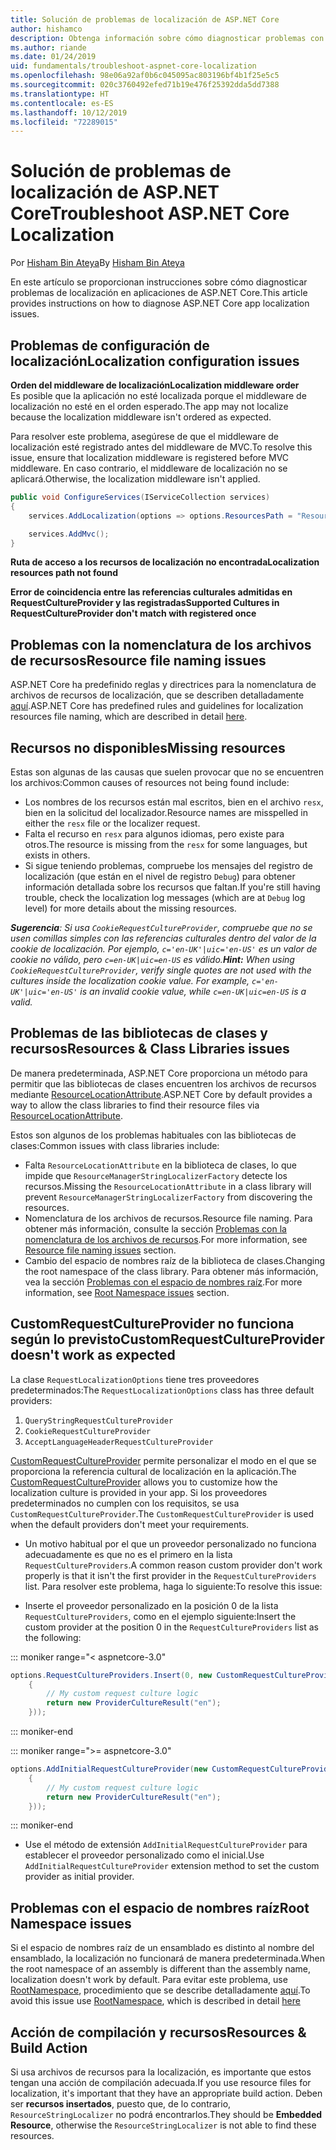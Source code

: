```yaml
---
title: Solución de problemas de localización de ASP.NET Core
author: hishamco
description: Obtenga información sobre cómo diagnosticar problemas con la localización en aplicaciones de ASP.NET Core.
ms.author: riande
ms.date: 01/24/2019
uid: fundamentals/troubleshoot-aspnet-core-localization
ms.openlocfilehash: 98e06a92af0b6c045095ac803196bf4b1f25e5c5
ms.sourcegitcommit: 020c3760492efed71b19e476f25392dda5dd7388
ms.translationtype: HT
ms.contentlocale: es-ES
ms.lasthandoff: 10/12/2019
ms.locfileid: "72289015"
---
```

# <a name="troubleshoot-aspnet-core-localization"></a><span data-ttu-id="4f415-103">Solución de problemas de localización de ASP.NET Core</span><span class="sxs-lookup"><span data-stu-id="4f415-103">Troubleshoot ASP.NET Core Localization</span></span>

<span data-ttu-id="4f415-104">Por [Hisham Bin Ateya](https://github.com/hishamco)</span><span class="sxs-lookup"><span data-stu-id="4f415-104">By [Hisham Bin Ateya](https://github.com/hishamco)</span></span>

<span data-ttu-id="4f415-105">En este artículo se proporcionan instrucciones sobre cómo diagnosticar problemas de localización en aplicaciones de ASP.NET Core.</span><span class="sxs-lookup"><span data-stu-id="4f415-105">This article provides instructions on how to diagnose ASP.NET Core app localization issues.</span></span>

## <a name="localization-configuration-issues"></a><span data-ttu-id="4f415-106">Problemas de configuración de localización</span><span class="sxs-lookup"><span data-stu-id="4f415-106">Localization configuration issues</span></span>

<span data-ttu-id="4f415-107">**Orden del middleware de localización**</span><span class="sxs-lookup"><span data-stu-id="4f415-107">**Localization middleware order**</span></span>  
<span data-ttu-id="4f415-108">Es posible que la aplicación no esté localizada porque el middleware de localización no esté en el orden esperado.</span><span class="sxs-lookup"><span data-stu-id="4f415-108">The app may not localize because the localization middleware isn't ordered as expected.</span></span>

<span data-ttu-id="4f415-109">Para resolver este problema, asegúrese de que el middleware de localización esté registrado antes del middleware de MVC.</span><span class="sxs-lookup"><span data-stu-id="4f415-109">To resolve this issue, ensure that localization middleware is registered before MVC middleware.</span></span> <span data-ttu-id="4f415-110">En caso contrario, el middleware de localización no se aplicará.</span><span class="sxs-lookup"><span data-stu-id="4f415-110">Otherwise, the localization middleware isn't applied.</span></span>

```csharp
public void ConfigureServices(IServiceCollection services)
{
    services.AddLocalization(options => options.ResourcesPath = "Resources");

    services.AddMvc();
}
```

<span data-ttu-id="4f415-111">**Ruta de acceso a los recursos de localización no encontrada**</span><span class="sxs-lookup"><span data-stu-id="4f415-111">**Localization resources path not found**</span></span>

<span data-ttu-id="4f415-112">**Error de coincidencia entre las referencias culturales admitidas en RequestCultureProvider y las registradas**</span><span class="sxs-lookup"><span data-stu-id="4f415-112">**Supported Cultures in RequestCultureProvider don't match with registered once**</span></span>  

## <a name="resource-file-naming-issues"></a><span data-ttu-id="4f415-113">Problemas con la nomenclatura de los archivos de recursos</span><span class="sxs-lookup"><span data-stu-id="4f415-113">Resource file naming issues</span></span>

<span data-ttu-id="4f415-114">ASP.NET Core ha predefinido reglas y directrices para la nomenclatura de archivos de recursos de localización, que se describen detalladamente [aquí](xref:fundamentals/localization?view=aspnetcore-2.2#resource-file-naming).</span><span class="sxs-lookup"><span data-stu-id="4f415-114">ASP.NET Core has predefined rules and guidelines for localization resources file naming, which are described in detail [here](xref:fundamentals/localization?view=aspnetcore-2.2#resource-file-naming).</span></span>

## <a name="missing-resources"></a><span data-ttu-id="4f415-115">Recursos no disponibles</span><span class="sxs-lookup"><span data-stu-id="4f415-115">Missing resources</span></span>

<span data-ttu-id="4f415-116">Estas son algunas de las causas que suelen provocar que no se encuentren los archivos:</span><span class="sxs-lookup"><span data-stu-id="4f415-116">Common causes of resources not being found include:</span></span>

- <span data-ttu-id="4f415-117">Los nombres de los recursos están mal escritos, bien en el archivo `resx`, bien en la solicitud del localizador.</span><span class="sxs-lookup"><span data-stu-id="4f415-117">Resource names are misspelled in either the `resx` file or the localizer request.</span></span>
- <span data-ttu-id="4f415-118">Falta el recurso en `resx` para algunos idiomas, pero existe para otros.</span><span class="sxs-lookup"><span data-stu-id="4f415-118">The resource is missing from the `resx` for some languages, but exists in others.</span></span>
- <span data-ttu-id="4f415-119">Si sigue teniendo problemas, compruebe los mensajes del registro de localización (que están en el nivel de registro `Debug`) para obtener información detallada sobre los recursos que faltan.</span><span class="sxs-lookup"><span data-stu-id="4f415-119">If you're still having trouble, check the localization log messages (which are at `Debug` log level) for more details about the missing resources.</span></span>

<span data-ttu-id="4f415-120">_**Sugerencia**: Si usa `CookieRequestCultureProvider`, compruebe que no se usen comillas simples con las referencias culturales dentro del valor de la cookie de localización. Por ejemplo, `c='en-UK'|uic='en-US'` es un valor de cookie no válido, pero `c=en-UK|uic=en-US` es válido._</span><span class="sxs-lookup"><span data-stu-id="4f415-120">_**Hint:** When using `CookieRequestCultureProvider`, verify single quotes are not used with the cultures inside the localization cookie value. For example, `c='en-UK'|uic='en-US'` is an invalid cookie value, while `c=en-UK|uic=en-US` is a valid._</span></span>

## <a name="resources--class-libraries-issues"></a><span data-ttu-id="4f415-121">Problemas de las bibliotecas de clases y recursos</span><span class="sxs-lookup"><span data-stu-id="4f415-121">Resources & Class Libraries issues</span></span>

<span data-ttu-id="4f415-122">De manera predeterminada, ASP.NET Core proporciona un método para permitir que las bibliotecas de clases encuentren los archivos de recursos mediante [ResourceLocationAttribute](/dotnet/api/microsoft.extensions.localization.resourcelocationattribute?view=aspnetcore-2.1).</span><span class="sxs-lookup"><span data-stu-id="4f415-122">ASP.NET Core by default provides a way to allow the class libraries to find their resource files via [ResourceLocationAttribute](/dotnet/api/microsoft.extensions.localization.resourcelocationattribute?view=aspnetcore-2.1).</span></span>

<span data-ttu-id="4f415-123">Estos son algunos de los problemas habituales con las bibliotecas de clases:</span><span class="sxs-lookup"><span data-stu-id="4f415-123">Common issues with class libraries include:</span></span>
- <span data-ttu-id="4f415-124">Falta `ResourceLocationAttribute` en la biblioteca de clases, lo que impide que `ResourceManagerStringLocalizerFactory` detecte los recursos.</span><span class="sxs-lookup"><span data-stu-id="4f415-124">Missing the `ResourceLocationAttribute` in a class library will prevent `ResourceManagerStringLocalizerFactory` from discovering the resources.</span></span>
- <span data-ttu-id="4f415-125">Nomenclatura de los archivos de recursos.</span><span class="sxs-lookup"><span data-stu-id="4f415-125">Resource file naming.</span></span> <span data-ttu-id="4f415-126">Para obtener más información, consulte la sección [Problemas con la nomenclatura de los archivos de recursos](#resource-file-naming-issues).</span><span class="sxs-lookup"><span data-stu-id="4f415-126">For more information, see [Resource file naming issues](#resource-file-naming-issues) section.</span></span>
- <span data-ttu-id="4f415-127">Cambio del espacio de nombres raíz de la biblioteca de clases.</span><span class="sxs-lookup"><span data-stu-id="4f415-127">Changing the root namespace of the class library.</span></span> <span data-ttu-id="4f415-128">Para obtener más información, vea la sección [Problemas con el espacio de nombres raíz](#root-namespace-issues).</span><span class="sxs-lookup"><span data-stu-id="4f415-128">For more information, see [Root Namespace issues](#root-namespace-issues) section.</span></span>

## <a name="customrequestcultureprovider-doesnt-work-as-expected"></a><span data-ttu-id="4f415-129">CustomRequestCultureProvider no funciona según lo previsto</span><span class="sxs-lookup"><span data-stu-id="4f415-129">CustomRequestCultureProvider doesn't work as expected</span></span>

<span data-ttu-id="4f415-130">La clase `RequestLocalizationOptions` tiene tres proveedores predeterminados:</span><span class="sxs-lookup"><span data-stu-id="4f415-130">The `RequestLocalizationOptions` class has three default providers:</span></span>

1. `QueryStringRequestCultureProvider`
2. `CookieRequestCultureProvider`
3. `AcceptLanguageHeaderRequestCultureProvider`

<span data-ttu-id="4f415-131">[CustomRequestCultureProvider](/dotnet/api/microsoft.aspnetcore.localization.customrequestcultureprovider?view=aspnetcore-2.1) permite personalizar el modo en el que se proporciona la referencia cultural de localización en la aplicación.</span><span class="sxs-lookup"><span data-stu-id="4f415-131">The [CustomRequestCultureProvider](/dotnet/api/microsoft.aspnetcore.localization.customrequestcultureprovider?view=aspnetcore-2.1) allows you to customize how the localization culture is provided in your app.</span></span> <span data-ttu-id="4f415-132">Si los proveedores predeterminados no cumplen con los requisitos, se usa `CustomRequestCultureProvider`.</span><span class="sxs-lookup"><span data-stu-id="4f415-132">The `CustomRequestCultureProvider` is used when the default providers don't meet your requirements.</span></span>

- <span data-ttu-id="4f415-133">Un motivo habitual por el que un proveedor personalizado no funciona adecuadamente es que no es el primero en la lista `RequestCultureProviders`.</span><span class="sxs-lookup"><span data-stu-id="4f415-133">A common reason custom provider don't work properly is that it isn't the first provider in the `RequestCultureProviders` list.</span></span> <span data-ttu-id="4f415-134">Para resolver este problema, haga lo siguiente:</span><span class="sxs-lookup"><span data-stu-id="4f415-134">To resolve this issue:</span></span>

- <span data-ttu-id="4f415-135">Inserte el proveedor personalizado en la posición 0 de la lista `RequestCultureProviders`, como en el ejemplo siguiente:</span><span class="sxs-lookup"><span data-stu-id="4f415-135">Insert the custom provider at the position 0 in the `RequestCultureProviders` list as the following:</span></span>

::: moniker range="< aspnetcore-3.0"
```csharp
options.RequestCultureProviders.Insert(0, new CustomRequestCultureProvider(async context =>
    {
        // My custom request culture logic
        return new ProviderCultureResult("en");
    }));
```
::: moniker-end

::: moniker range=">= aspnetcore-3.0"
```csharp
options.AddInitialRequestCultureProvider(new CustomRequestCultureProvider(async context =>
    {
        // My custom request culture logic
        return new ProviderCultureResult("en");
    }));
```
::: moniker-end

- <span data-ttu-id="4f415-136">Use el método de extensión `AddInitialRequestCultureProvider` para establecer el proveedor personalizado como el inicial.</span><span class="sxs-lookup"><span data-stu-id="4f415-136">Use `AddInitialRequestCultureProvider` extension method to set the custom provider as initial provider.</span></span>

## <a name="root-namespace-issues"></a><span data-ttu-id="4f415-137">Problemas con el espacio de nombres raíz</span><span class="sxs-lookup"><span data-stu-id="4f415-137">Root Namespace issues</span></span>

<span data-ttu-id="4f415-138">Si el espacio de nombres raíz de un ensamblado es distinto al nombre del ensamblado, la localización no funcionará de manera predeterminada.</span><span class="sxs-lookup"><span data-stu-id="4f415-138">When the root namespace of an assembly is different than the assembly name, localization doesn't work by default.</span></span> <span data-ttu-id="4f415-139">Para evitar este problema, use [RootNamespace](/dotnet/api/microsoft.extensions.localization.rootnamespaceattribute?view=aspnetcore-2.1), procedimiento que se describe detalladamente [aquí](xref:fundamentals/localization?view=aspnetcore-2.2#resource-file-naming).</span><span class="sxs-lookup"><span data-stu-id="4f415-139">To avoid this issue use [RootNamespace](/dotnet/api/microsoft.extensions.localization.rootnamespaceattribute?view=aspnetcore-2.1), which is described in detail [here](xref:fundamentals/localization?view=aspnetcore-2.2#resource-file-naming)</span></span>

## <a name="resources--build-action"></a><span data-ttu-id="4f415-140">Acción de compilación y recursos</span><span class="sxs-lookup"><span data-stu-id="4f415-140">Resources & Build Action</span></span>

<span data-ttu-id="4f415-141">Si usa archivos de recursos para la localización, es importante que estos tengan una acción de compilación adecuada.</span><span class="sxs-lookup"><span data-stu-id="4f415-141">If you use resource files for localization, it's important that they have an appropriate build action.</span></span> <span data-ttu-id="4f415-142">Deben ser **recursos insertados**, puesto que, de lo contrario, `ResourceStringLocalizer` no podrá encontrarlos.</span><span class="sxs-lookup"><span data-stu-id="4f415-142">They should be **Embedded Resource**, otherwise the `ResourceStringLocalizer` is not able to find these resources.</span></span>
